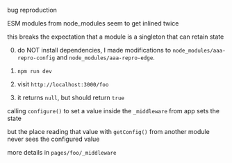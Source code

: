 bug reproduction

ESM modules from node_modules seem to get inlined twice

this breaks the expectation that a module is a singleton that can retain state

0) do NOT install dependencies, I made modifications to `node_modules/aaa-repro-config` and `node_modules/aaa-repro-edge`. 

1) `npm run dev`
2) visit `http://localhost:3000/foo`
3) it returns `null`, but should return `true`


calling `configure()` to set a value inside the `_middleware` from app sets the state

but the place reading that value with `getConfig()` from another module never sees the configured value

more details in `pages/foo/_middleware`
